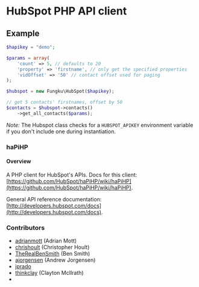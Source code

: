 # HubSpot PHP API client

## Example


```php
$hapikey = "demo";

$params = array(
	'count' => 5, // defaults to 20
	'property' => 'firstname', // only get the specified properties
	'vidOffset' => '50' // contact offset used for paging
);

$hubspot = new Fungku\HubSpot($hapikey);

// get 5 contacts' firstnames, offset by 50
$contacts = $hubspot->contacts()
	->get_all_contacts($params);
```

*Note:* The Hubspot class checks for a `HUBSPOT_APIKEY` environment variable if you don't include one during instantiation.


### haPiHP

#### Overview

A PHP client for HubSpot's APIs.  Docs for this client: [https://github.com/HubSpot/haPiHP/wiki/haPiHP](https://github.com/HubSpot/haPiHP/wiki/haPiHP).

General API reference documentation: [http://developers.hubspot.com/docs](http://developers.hubspot.com/docs).

### Contributors

* [adrianmott](https://github.com/adrianmott) (Adrian Mott)
* [chrishoult](https://github.com/chrishoult) (Christopher Hoult)
* [TheRealBenSmith](https://github.com/TheRealBenSmith) (Ben Smith)
* [ajorgensen](https://github.com/ajorgensen) (Andrew Jorgensen)
* [jprado](https://github.com/jprado)
* [thinkclay](https://github.com/thinkclay) (Clayton McIlrath)
* 
